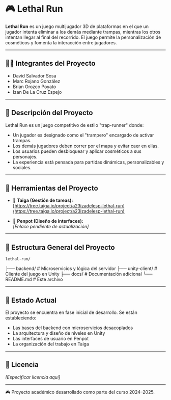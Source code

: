 
# 🎮 Lethal Run

**Lethal Run** es un juego multijugador 3D de plataformas en el que un jugador intenta eliminar a los demás mediante trampas, mientras los otros intentan llegar al final del recorrido. El juego permite la personalización de cosméticos y fomenta la interacción entre jugadores.

---

## 🧑‍💻 Integrantes del Proyecto

- David Salvador Sosa  
- Marc Rojano González  
- Brian Orozco Poyato  
- Izan De La Cruz Espejo

---

## 📖 Descripción del Proyecto

Lethal Run es un juego competitivo de estilo "trap-runner" donde:

- Un jugador es designado como el "trampero" encargado de activar trampas.  
- Los demás jugadores deben correr por el mapa y evitar caer en ellas.  
- Los usuarios pueden desbloquear y aplicar cosméticos a sus personajes.  
- La experiencia está pensada para partidas dinámicas, personalizables y sociales.

---

## 🔗 Herramientas del Proyecto

- 🌲 **Taiga (Gestión de tareas):**  
  [https://tree.taiga.io/project/a23izadelesp-lethal-run](https://tree.taiga.io/project/a23izadelesp-lethal-run)

- 🎨 **Penpot (Diseño de interfaces):**  
  *[Enlace pendiente de actualización]*

---

## 🧠 Estructura General del Proyecto

    lethal-run/
├── backend/ # Microservicios y lógica del servidor
├── unity-client/ # Cliente del juego en Unity 
├── docs/ # Documentación adicional
└── README.md # Este archivo


---

## 🚀 Estado Actual

El proyecto se encuentra en fase inicial de desarrollo. Se están estableciendo:

- Las bases del backend con microservicios desacoplados  
- La arquitectura y diseño de niveles en Unity  
- Las interfaces de usuario en Penpot  
- La organización del trabajo en Taiga

---

## 🧾 Licencia

*[Especificar licencia aquí]*

---

🎮 Proyecto académico desarrollado como parte del curso 2024–2025.
